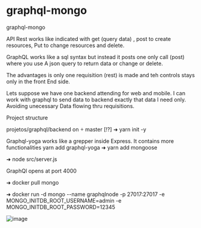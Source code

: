 # graphql-mongo
graphql-mongo

API Rest works like indicated with get (query data) , post to create resources,
Put to change resources and delete.

GraphQL works like a sql syntax but instead it posts one only call (post) where you use
A json query to return data or change or delete.

The advantages is only one requisition (rest) is made and teh controls stays only in the front
End side.

Lets suppose we have one backend attending for web and mobile.
I can work with graphql to send data to backend exactly that data I need only. Avoiding unecessary
Data flowing thru requisitions.




Project structure

projetos/graphql/backend on  master [!?] 
➜ yarn init -y


Graphql-yoga works like a grepper inside Express. It contains more functionalities
yarn add graphql-yoga
 ➜ yarn add mongoose








➜ node src/server.js


GraphQl opens at port 4000










➜ docker pull mongo

➜ docker run -d mongo --name graphqlnode -p 27017:27017 -e MONGO_INITDB_ROOT_USERNAME=admin -e MONGO_INITDB_ROOT_PASSWORD=12345









![image](https://user-images.githubusercontent.com/14879580/122449702-8c335200-cf7c-11eb-97d5-ec3ad58ed040.png)
